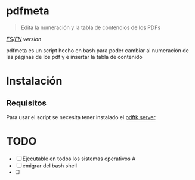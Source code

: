 # pdfmeta
> Edita la numeración y la tabla de contendios de los PDFs

*[ES](./README.md)/[EN](./README.EN.md) version*

pdfmeta es un script hecho en bash para poder cambiar al numeración de las páginas de los pdf y e insertar la tabla de contenido
# Instalación
## Requisitos
Para usar el script se necesita tener instalado el [pdftk server]()

# TODO
 - [ ] Ejecutable en todos los sistemas operativos A
 - [ ] emigrar del bash shell
 - [ ]
